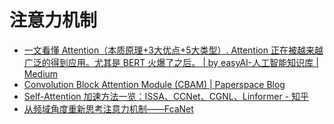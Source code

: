 # 注意力机制

* [一文看懂 Attention（本质原理+3大优点+5大类型）. Attention 正在被越来越广泛的得到应用。尤其是 BERT 火爆了之后。 | by easyAI-人工智能知识库 | Medium](https://medium.com/@pkqiang49/一文看懂-attention-本质原理-3大优点-5大类型-e4fbe4b6d030)
* [Convolution Block Attention Module (CBAM) | Paperspace Blog](https://blog.paperspace.com/attention-mechanisms-in-computer-vision-cbam/)
* [Self-Attention 加速方法一览：ISSA、CCNet、CGNL、Linformer - 知乎](https://zhuanlan.zhihu.com/p/270898373)
* [从频域角度重新思考注意力机制——FcaNet](https://mp.weixin.qq.com/s/sUBoyMBTKeOvmYVGWYskdg)



